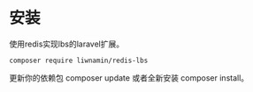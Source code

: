# 安装
使用redis实现lbs的laravel扩展。


```shell
composer require liwnamin/redis-lbs
```
更新你的依赖包 composer update 或者全新安装 composer install。

 

